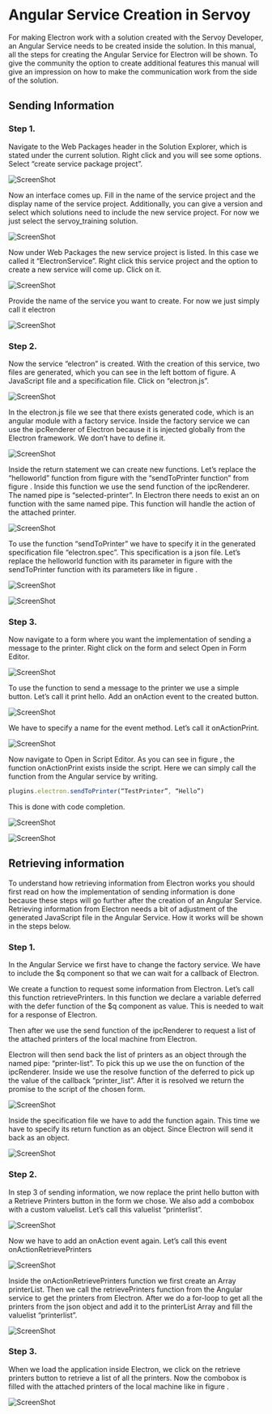 # Angular Service Creation in Servoy

For making Electron work with a solution created with the Servoy Developer, an Angular Service needs to be created inside the solution. In this manual, all the steps for creating the Angular Service for Electron will be shown. To give the community the option to create additional features this manual will give an impression on how to make the communication work from the side of the solution.

## Sending Information


### Step 1.

Navigate to the Web Packages header in the Solution Explorer, which is stated under the current solution. Right click and you will see some options. Select “create service package project”.

![ScreenShot](/tutorial-images/sending-information/1.png)

Now an interface comes up. Fill in the name of the service project and the display name of the service project. Additionally, you can give a version and select which solutions need to include the new service project. For now we just select the servoy_training solution.

![ScreenShot](/tutorial-images/sending-information/2.png)

Now under Web Packages the new service project is listed. In this case we called it “ElectronService”. Right click this service project and the option to create a new service will come up. Click on it. 

![ScreenShot](/tutorial-images/sending-information/3.png)

Provide the name of the service you want to create. For now we just simply call it electron

![ScreenShot](/tutorial-images/sending-information/4.png)


### Step 2.

Now the service “electron” is created. With the creation of this service, two files are generated, which you can see in the left bottom of figure. A JavaScript file and a specification file. Click on “electron.js”.

![ScreenShot](/tutorial-images/sending-information/5.png)

In the electron.js file we see that there exists generated code, which is an angular module with a factory service. Inside the factory service we can use the ipcRenderer of Electron because it is injected globally from the Electron framework. We don’t have to define it. 

![ScreenShot](/tutorial-images/sending-information/6.png)

Inside the return statement we can create new functions. Let’s replace the “helloworld” function from figure with the “sendToPrinter function” from figure . Inside this function we use the send function of the ipcRenderer. The named pipe is “selected-printer”. In Electron there needs to exist an on function with the same named pipe. This function will handle the action of the attached printer. 

![ScreenShot](/tutorial-images/sending-information/7.png)

To use the function “sendToPrinter” we have to specify it in the generated specification file “electron.spec”. This specification is a json file. Let’s replace the helloworld function with its parameter in figure with the sendToPrinter function with its parameters like in figure .

![ScreenShot](/tutorial-images/sending-information/8.png)

![ScreenShot](/tutorial-images/sending-information/9.png)


### Step 3.

Now navigate to a form where you want the implementation of sending a message to the printer. Right click on the form and select Open in Form Editor. 

![ScreenShot](/tutorial-images/sending-information/10.png)

To use the function to send a message to the printer we use a simple button. Let’s call it print hello. Add an onAction event to the created button.

![ScreenShot](/tutorial-images/sending-information/11.png)

We have to specify a name for the event method. Let’s call it onActionPrint. 

![ScreenShot](/tutorial-images/sending-information/12.png)

Now navigate to Open in Script Editor. As you can see in figure , the function onActionPrint exists inside the script. Here we can simply call the function from the Angular service by writing. 

```javascript
plugins.electron.sendToPrinter(“TestPrinter”, “Hello”)
```
This is done with code completion. 

![ScreenShot](/tutorial-images/sending-information/13.png)

![ScreenShot](/tutorial-images/sending-information/14.png)


## Retrieving information

To understand how retrieving information from Electron works you should first read on how the implementation of sending information is done because these steps will go further after the creation of an Angular Service. Retrieving information from Electron needs a bit of adjustment of the generated JavaScript file in the Angular Service. How it works will be shown in the steps below. 


### Step 1.

In the Angular Service we first have to change the factory service. We have to include the $q component so that we can wait for a callback of Electron. 

We create a function to request some information from Electron. Let’s call this function retrievePrinters. In this function we declare a variable deferred with the defer function of the $q component as value. This is needed to wait for a response of Electron. 

Then after we use the send function of the ipcRenderer to request a list of the attached printers of the local machine from Electron. 

Electron will then send back the list of printers as an object through the named pipe: “printer-list”. To pick this up we use the on function of the ipcRenderer. Inside we use the resolve function of the deferred to pick up the value of the callback “printer_list”. After it is resolved we return the promise to the script of the chosen form. 

![ScreenShot](/tutorial-images/retrieving-information/1.png)

Inside the specification file we have to add the function again. This time we have to specify its return function as an object. Since Electron will send it back as an object.

![ScreenShot](/tutorial-images/retrieving-information/2.png)


### Step 2.

In step 3 of sending information, we now replace the print hello button with a Retrieve Printers button in the form we chose. We also add a combobox with a custom valuelist. Let’s call this valuelist “printerlist”.  


![ScreenShot](/tutorial-images/retrieving-information/3.png)

Now we have to add an onAction event again. Let’s call this event onActionRetrievePrinters

![ScreenShot](/tutorial-images/retrieving-information/4.png)

Inside the onActionRetrievePrinters function we first create an Array printerList. Then we call the retrievePrinters function from the Angular service to get the printers from Electron. After we do a for-loop to get all the printers from the json object and add it to the printerList Array and fill the valuelist “printerlist”.

![ScreenShot](/tutorial-images/retrieving-information/5.png)


### Step 3.

When we load the application inside Electron, we click on the retrieve printers button to retrieve a list of all the printers. Now the combobox is filled with the attached printers of the local machine like in figure .

![ScreenShot](/tutorial-images/retrieving-information/6.png)
